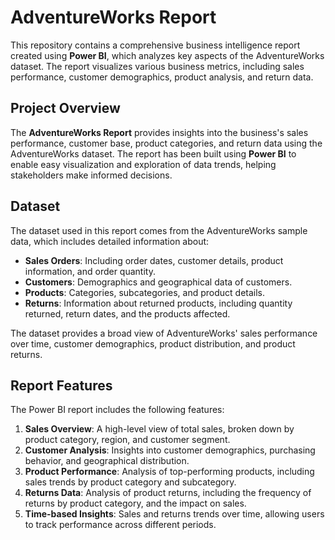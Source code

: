 # AdventureWorks Report

This repository contains a comprehensive business intelligence report created using **Power BI**, which analyzes key aspects of the AdventureWorks dataset. The report visualizes various business metrics, including sales performance, customer demographics, product analysis, and return data.

## Project Overview

The **AdventureWorks Report** provides insights into the business's sales performance, customer base, product categories, and return data using the AdventureWorks dataset. The report has been built using **Power BI** to enable easy visualization and exploration of data trends, helping stakeholders make informed decisions.

## Dataset

The dataset used in this report comes from the AdventureWorks sample data, which includes detailed information about:

- **Sales Orders**: Including order dates, customer details, product information, and order quantity.
- **Customers**: Demographics and geographical data of customers.
- **Products**: Categories, subcategories, and product details.
- **Returns**: Information about returned products, including quantity returned, return dates, and the products affected.
  
The dataset provides a broad view of AdventureWorks' sales performance over time, customer demographics, product distribution, and product returns.

## Report Features

The Power BI report includes the following features:

1. **Sales Overview**: A high-level view of total sales, broken down by product category, region, and customer segment.
2. **Customer Analysis**: Insights into customer demographics, purchasing behavior, and geographical distribution.
3. **Product Performance**: Analysis of top-performing products, including sales trends by product category and subcategory.
4. **Returns Data**: Analysis of product returns, including the frequency of returns by product category, and the impact on sales.
5. **Time-based Insights**: Sales and returns trends over time, allowing users to track performance across different periods.


